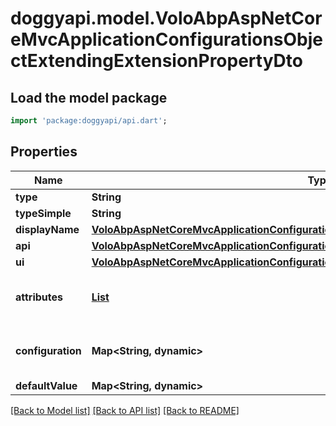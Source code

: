 # doggyapi.model.VoloAbpAspNetCoreMvcApplicationConfigurationsObjectExtendingExtensionPropertyDto

## Load the model package
```dart
import 'package:doggyapi/api.dart';
```

## Properties
Name | Type | Description | Notes
------------ | ------------- | ------------- | -------------
**type** | **String** |  | [optional] 
**typeSimple** | **String** |  | [optional] 
**displayName** | [**VoloAbpAspNetCoreMvcApplicationConfigurationsObjectExtendingLocalizableStringDto**](VoloAbpAspNetCoreMvcApplicationConfigurationsObjectExtendingLocalizableStringDto.md) |  | [optional] 
**api** | [**VoloAbpAspNetCoreMvcApplicationConfigurationsObjectExtendingExtensionPropertyApiDto**](VoloAbpAspNetCoreMvcApplicationConfigurationsObjectExtendingExtensionPropertyApiDto.md) |  | [optional] 
**ui** | [**VoloAbpAspNetCoreMvcApplicationConfigurationsObjectExtendingExtensionPropertyUiDto**](VoloAbpAspNetCoreMvcApplicationConfigurationsObjectExtendingExtensionPropertyUiDto.md) |  | [optional] 
**attributes** | [**List<VoloAbpAspNetCoreMvcApplicationConfigurationsObjectExtendingExtensionPropertyAttributeDto>**](VoloAbpAspNetCoreMvcApplicationConfigurationsObjectExtendingExtensionPropertyAttributeDto.md) |  | [optional] [default to const []]
**configuration** | **Map<String, dynamic>** |  | [optional] [default to const {}]
**defaultValue** | **Map<String, dynamic>** |  | [optional] 

[[Back to Model list]](../README.md#documentation-for-models) [[Back to API list]](../README.md#documentation-for-api-endpoints) [[Back to README]](../README.md)


